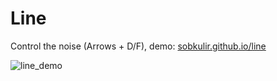 # Line
Control the noise (Arrows + D/F), demo: [sobkulir.github.io/line](sobkulir.github.io/line)

![line_demo](https://github.com/sobkulir/line/assets/14258647/963dcca5-7210-40cf-9372-e05191e5d161)
